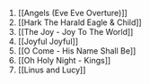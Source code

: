 1. [[Angels (Eve Eve Overture)]]
2. [[Hark The Harald Eagle & Child]]
3. [[The Joy - Joy To The World]]
4. [[Joyful Joyful]]
5. [[O Come - His Name Shall Be]]
6. [[Oh Holy Night - Kings]]
7. [[Linus and Lucy]]
